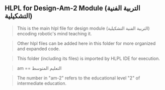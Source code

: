 ## HLPL for Design-Am-2 Module (التربية الفنية التشكيلية)
>This is the main hlpl file for design module (التربية الفنية التشكيلية) encoding robotic's mind teaching it.

>Other hlpl files can be added here in this folder for more organized and expanded code.

>This folder (including its files) is imported by HLPL IDE for execution.

>am == التعليم المتوسط

>The number in "am-2" refers to the educational level "2" of intermediate education.
